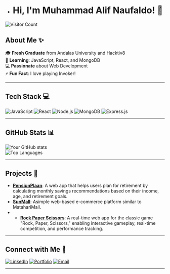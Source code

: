 
- # Hi, I'm Muhammad Alif Naufaldo! 👋

![Visitor Count](https://komarev.com/ghpvc/?username=yourusername&label=Profile%20Views&color=0e75b6&style=flat)

## About Me ✨
🎓 **Fresh Graduate** from Andalas University and Hacktiv8  
🌱 **Learning**: JavaScript, React, and MongoDB  
💻 **Passionate** about Web Development  
⚡ **Fun Fact**: I love playing Invoker!  

---

## Tech Stack 💻
![JavaScript](https://img.shields.io/badge/-JavaScript-F7DF1E?logo=javascript&logoColor=black&style=flat-square)
![React](https://img.shields.io/badge/-React-61DAFB?logo=react&logoColor=black&style=flat-square)
![Node.js](https://img.shields.io/badge/-Node.js-339933?logo=node.js&logoColor=white&style=flat-square)
![MongoDB](https://img.shields.io/badge/-MongoDB-47A248?logo=mongodb&logoColor=white&style=flat-square)
![Express.js](https://img.shields.io/badge/-Express.js-000000?logo=express&logoColor=white&style=flat-square)

---

## GitHub Stats 📊
![Your GitHub stats](https://github-readme-stats.vercel.app/api?username=AlifNaufaldo&show_icons=true&theme=radical)  
![Top Languages](https://github-readme-stats.vercel.app/api/top-langs/?username=AlifNaufaldo&layout=compact&theme=radical)

---

## Projects 🚀
- **[PensiunPlaan](#)**: A web app that helps users plan for retirement by calculating monthly savings recommendations
 based on their income, age, and retirement goals.  
- **[SunMall](#)**: Asimple web-based e-commerce platform similar to MatahariMall.
- - **[Rock Paper Scissors](#)**: A real-time web app for the classic game "Rock, Paper, Scissors," enabling interactive gameplay,
 real-time competition, and performance tracking.   

---

## Connect with Me 🤝
[![LinkedIn](https://img.shields.io/badge/-LinkedIn-0A66C2?logo=linkedin&logoColor=white&style=flat-square)](https://www.linkedin.com/in/alif-naufaldo/)
[![Portfolio](https://img.shields.io/badge/-Portfolio-000000?logo=vercel&logoColor=white&style=flat-square)](https://portfolio.alifnaufaldo.online/)
[![Email](https://img.shields.io/badge/-Email-D14836?logo=gmail&logoColor=white&style=flat-square)](mailto:muhammadalifnaufaldo@gmail.com)

---


<!---
AlifNaufaldo/AlifNaufaldo is a ✨ special ✨ repository because its `README.md` (this file) appears on your GitHub profile.
You can click the Preview link to take a look at your changes.
--->
